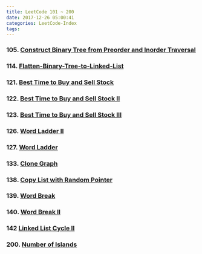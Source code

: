 ```yaml
---
title: LeetCode 101 ~ 200
date: 2017-12-26 05:00:41
categories: LeetCode-Index
tags:
---
```


### 105. [Construct Binary Tree from Preorder and Inorder Traversal](http://www.wayne.ink/2017/12/14/LeetCode/0105-Construct-Binary-Tree-from-Preorder-and-Inorder-Traversal/)

### 114. [Flatten-Binary-Tree-to-Linked-List](http://www.wayne.ink/2018/02/22/LeetCode/0114-Flatten-Binary-Tree-to-Linked-List/)

### 121. [Best Time to Buy and Sell Stock](http://www.wayne.ink/2018/01/01/LeetCode/0121-Best-Time-to-Buy-and-Sell-Stock/)

### 122. [Best Time to Buy and Sell Stock II](http://www.wayne.ink/2018/01/01/LeetCode/0122-Best-Time-to-Buy-and-Sell-Stock-II/)

### 123. [Best Time to Buy and Sell Stock III](http://www.wayne.ink/2018/01/01/LeetCode/0123-Best-Time-to-Buy-and-Sell-Stock-III/)

### 126. [Word Ladder II](http://www.wayne.ink/2017/12/27/LeetCode/0126-Word-Ladder-II/)

### 127. [Word Ladder](http://www.wayne.ink/2017/12/26/LeetCode/0127-Word-Ladder/)

### 133. [Clone Graph](http://www.wayne.ink/2017/12/26/LeetCode/0133-Clone-Graph/) 

### 138. [Copy List with Random Pointer](http://www.wayne.ink/2017/12/26/LeetCode/0138-Copy-List-with-Random-Pointer/)

### 139. [Word Break](http://www.wayne.ink/2018/01/09/LeetCode/0139-Word-Break/)

### 140. [Word Break II](http://www.wayne.ink/2018/01/09/LeetCode/0140-Word-Break-II/)

### 142  [Linked List Cycle II](http://www.wayne.ink/2018/02/22/LeetCode/0142-Linked-List-Cycle-II/)

### 200. [Number of Islands](http://www.wayne.ink/2018/01/01/LeetCode/0200-Number-Of-Islands/)
